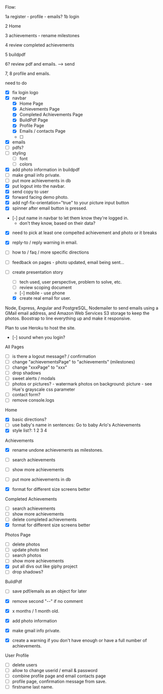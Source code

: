
Flow:

1a register - profile - emails?
1b login

2 Home

3 achievements - rename milestones

4 review completed achievements

5 buildpdf

6? review pdf and emails.
  --> send

7, 8 profile and emails.



need to do
- [X] fix login logo
- [X] navbar
  - [X] Home Page
  - [X] Achievements Page
  - [X] Completed Achievements Page
  - [X] BuildPdf Page
  - [X] Profile Page
  - [X] Emails / contacts Page
  - [ ]
- [X] emails
- [ ] pdfs?
- [ ] styling
  - [ ] font
  - [ ] colors
- [X] add photo information in buildpdf
- [ ] make gmail info private.
- [ ] put more achievements in db
- [X] put logout into the navbar.
- [X] send copy to user
- [x] forward facing demo photo.
- [x] add ngf-fix-orientation="true" to your picture input button
- [X] spinner after email button is pressed.
- [-] put name in navbar to let them know they're logged in.
    * don't they know, based on their data?
- [X] need to pick at least one  compelted achievement and photo or it breaks
- [X] reply-to / reply warning in email.

- [ ] how to  / faq / more specific directions
- [ ] feedback on pages - photo updated, email being sent...


- [ ] create presentation story
  - [ ] tech used, user perspective, problem to solve, etc.
  - [ ] review scoping document
  - [-] mobile - use phone
  - [X] create real email for user.

Node, Express, Angular and PostgreSQL, Nodemailer to send emails using a GMail email address, and Amazon Web Services S3 storage to keep the photos.  Boostrap to line everything up and make it responsive.

Plan to use Heroku to host the site.


- [-] sound when you login?

All Pages
- [ ] is there a logout message? / confirmation
- [ ] change "achievementsPage" to "achievements" (milestones)
- [ ] change "xxxPage" to "xxx"
- [ ] drop shadows
- [ ] sweet alerts / modals
- [ ] photos or pictures? - watermark photos on background: picture - see Hue's grayscale css parameter
- [ ] contact form?
- [ ] remove console.logs

Home
- [X] basic directions?
- [ ] use baby's name in sentences: Go to baby Arlo's Achievements
- [X] style list?:
  1
    2
      3
        4

Achievements
- [X] rename undone achievements as milestones.
- [ ] search achievements
- [ ] show more achievements
- [ ] put more achievements in db
- [X] format for different size screens better


Completed Achievements
- [ ] search achievements
- [ ] show more achievements
- [ ] delete completed achievements
- [X] format for different size screens better

Photos Page
- [ ] delete photos
- [ ] update photo text
- [ ] search photos
- [ ] show more achievements
- [X] put all divs out like giphy project
- [ ] drop shadows?

BuildPdf
- [ ] save pdf/emails as an object for later
- [X] remove second "--" if no comment
- [X] x months / 1 month old.
- [X] add photo information
- [X] make gmail info private.
- [X] create a warning if you don't have enough or have a full number of achievements.


User Profile
- [ ] delete users
- [ ] allow to change userid / email & password
- [ ] combine profile page and email contacts page
- [ ] profile page, confirmation message from save.
- [ ] firstname last name.
